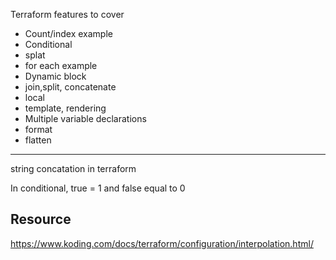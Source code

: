 Terraform features to cover

- Count/index example  
- Conditional
- splat
- for each example
- Dynamic block
- join,split, concatenate
- local 
- template, rendering 
- Multiple variable declarations
- format
- flatten

----

string concatation in terraform 

In conditional, true = 1 and false equal to 0






Resource
----

https://www.koding.com/docs/terraform/configuration/interpolation.html/

